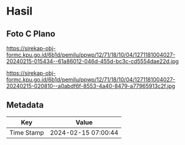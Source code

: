 # Hasil

## Foto C Plano

https://sirekap-obj-formc.kpu.go.id/6b1d/pemilu/ppwp/12/71/18/10/04/1271181004027-20240215-015434--61a86012-046d-455d-bc3c-cd5554dae22d.jpg

https://sirekap-obj-formc.kpu.go.id/6b1d/pemilu/ppwp/12/71/18/10/04/1271181004027-20240215-020810--a0abdf6f-8553-4a40-8479-a77965913c2f.jpg


## Metadata

| Key        | Value               |
| ---------- | ------------------- |
| Time Stamp | 2024-02-15 07:00:44 |




